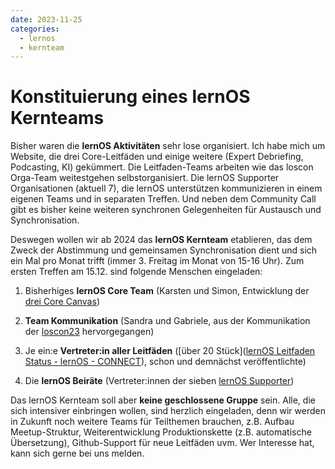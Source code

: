 ```yaml
---
date: 2023-11-25
categories:
  - lernos
  - kernteam
---
```


# Konstituierung eines lernOS Kernteams

Bisher waren die **lernOS Aktivitäten** sehr lose organisiert. Ich habe mich um Website, die drei Core-Leitfäden und einige weitere (Expert Debriefing, Podcasting, KI) gekümmert. Die Leitfaden-Teams arbeiten wie das loscon Orga-Team weitestgehen selbstorganisiert. Die lernOS Supporter Organisationen (aktuell 7), die lernOS unterstützen kommunizieren in einem eigenen Teams und in separaten Treffen. Und neben dem Community Call gibt es bisher keine weiteren synchronen Gelegenheiten für Austausch und Synchronisation.

<!-- more -->

Deswegen wollen wir ab 2024 das **lernOS Kernteam** etablieren, das dem Zweck der Abstimmung und gemeinsamen Synchronisation dient und sich ein Mal pro Monat trifft (immer 3. Freitag im Monat von 15-16 Uhr). Zum ersten Treffen am 15.12. sind folgende Menschen eingeladen:

1. Bisherhiges **lernOS Core Team** (Karsten und Simon, Entwicklung der [drei Core Canvas](https://github.com/cogneon/lernos-core/wiki/lernOS-Core-Canvas-Vereinheitlichung))

2. **Team Kommunikation** (Sandra und Gabriele, aus der Kommunikation der [loscon23](https://wiki.cogneon.de/loscon23) hervorgegangen)

3. Je ein:e **Vertreter:in aller Leitfäden** ([über 20 Stück]([lernOS Leitfaden Status - lernOS - CONNECT](https://community.cogneon.de/t/lernos-leitfaden-status/3908)), schon und demnächst veröffentlichte)

4. Die **lernOS Beiräte** (Vertreter:innen der sieben [lernOS Supporter](https://cogneon.github.io/lernos/de/3-support/#lernos-supporter-werden))

Das lernOS Kernteam soll aber **keine geschlossene Gruppe** sein. Alle, die sich intensiver einbringen wollen, sind herzlich eingeladen, denn wir werden in Zukunft noch weitere Teams für Teilthemen brauchen, z.B. Aufbau Meetup-Struktur, Weiterentwicklung Produktionskette (z.B. automatische Übersetzung), Github-Support für neue Leitfäden uvm. Wer Interesse hat, kann sich gerne bei uns melden.